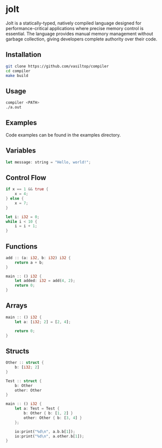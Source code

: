# jolt

Jolt is a statically-typed, natively compiled language designed for performance-critical applications where precise memory control is essential. The language provides manual memory management without garbage collection, giving developers complete authority over their code.

## Installation

```bash
git clone https://github.com/vasiltop/compiler
cd compiler 
make build
```

## Usage

```bash
compiler <PATH>
./a.out
```

## Examples

Code examples can be found in the examples directory.

## Variables

```rust
let message: string = "Hello, world!";
```

## Control Flow

```rust
if x == 1 && true {
    x = 4;
} else {
    x = 7;
}

let i: i32 = 0;
while i < 10 {
    i = i + 1;
}
```

## Functions

```rust
add :: (a: i32, b: i32) i32 {
    return a + b;
}

main :: () i32 {
    let added: i32 = add(4, 2);
    return 0;
}
```

## Arrays

```rust
main :: () i32 {
    let a: [i32; 2] = [2, 4];

    return 0;
}
```

## Structs
```rust
Other :: struct {
	b: [i32; 2]
}

Test :: struct {
	b: Other
	other: Other
}

main :: () i32 {
	let a: Test = Test { 
		b: Other { b: [1, 2] }
		other: Other { b: [3, 4] }
	};

	io:print("%d\n", a.b.b[1]);
	io:print("%d\n", a.other.b[1]);
}
```
